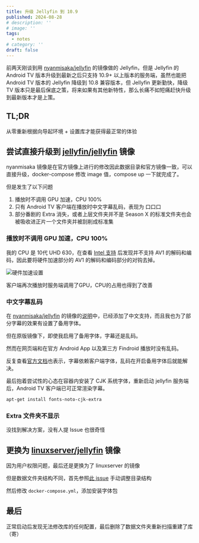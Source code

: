 ```yaml
---
title: 升级 Jellyfin 到 10.9
published: 2024-08-28
# description: ''
# image: ''
tags: 
  - notes
# category: ''
draft: false 
---
```



前两天刚谈到用 [nyanmisaka/jellyfin](https://hub.docker.com/r/nyanmisaka/jellyfin/) 的镜像做的 Jellyfin，但是 Jellyfin 的 Android TV 版本升级到最新之后只支持 10.9+ 以上版本的服务端，虽然也能把 Android TV 版本的 Jellyfin 降级到 10.8 兼容版本，但 Jellyfin 更新勤快，降级 TV 版本只是最后保底之策，将来如果有其他新特性，那么长痛不如短痛赶快升级到最新版本才是上策。

<!-- more -->

## TL;DR

从零重新根据向导起环境 + 设置库才能获得最正常的体验

## 尝试直接升级到 [jellyfin/jellyfin](https://hub.docker.com/r/jellyfin/jellyfin) 镜像

nyanmisaka 镜像是在官方镜像上进行的修改因此数据目录和官方镜像一致，可以直接升级，docker-compose 修改 image 值，compose up 一下就完成了。

但是发生了以下问题

1. 播放时不调用 GPU 加速，CPU 100%
2. 只有 Android TV 客户端在播放时中文字幕乱码，表现为 口口口
3. 部分番剧的 Extra 消失，或者上层文件夹并不是 Season X 的标准文件夹也会被吸收进正片一个文件夹并被刮削成标准集

### 播放时不调用 GPU 加速，CPU 100%

我的 CPU 是 10代 UHD 630，在查看 [Intel 支持](https://www.intel.com/content/www/us/en/docs/onevpl/developer-reference-media-intel-hardware/1-1/overview.html#CODECS-ENCODE-SUPPORT-FOR-10TH-GENERATION-INTEL-CORE) 后发现并不支持 AV1 的解码和编码，因此要将硬件加速部分的 AV1 的解码和编码部分的对钩去掉。

![硬件加速设置](https://staticimg.xingoxu.com/i/0bf96fe2-3107-4b20-a446-e8131fe1998c.jpg)

客户端再次播放时服务端调用了GPU，CPU的占用也得到了改善

### 中文字幕乱码

在 [nyanmisaka/jellyfin](https://hub.docker.com/r/nyanmisaka/jellyfin/) 的镜像的[说明](https://www.chiphell.com/thread-2375777-1-1.html)中，已经添加了中文支持，而且我也为了部分字幕的效果有设置了备用字体。

但在原版镜像下，即使我启用了备用字体，字幕还是乱码。

然而在网页端和在官方 Android App 以及第三方 Findroid 播放时没有乱码。

反复查看[官方文档](https://jellyfin.org/docs/general/administration/troubleshooting/#text-not-rendering-properly)也表示，字幕依赖客户端字体，乱码在开启备用字体后就能解决。


最后抱着尝试性的心态在容器内安装了 CJK 系统字体，重新启动 jellyfin 服务端后，Android TV 客户端已可正常渲染字幕。

```bash
apt-get install fonts-noto-cjk-extra
```

### Extra 文件夹不显示

没找到解决方案，没有人提 Issue 也很奇怪

## 更换为 [linuxserver/jellyfin](https://hub.docker.com/r/linuxserver/jellyfin) 镜像

因为用户权限问题，最后还是更换为了 linuxserver 的镜像

但是数据文件夹结构不同，首先参照[此 issue](https://github.com/jellyfin/jellyfin/issues/3717) 手动调整目录结构

然后修改 `docker-compose.yml`，添加安装字体包


## 最后

正常启动后发现无法修改库的任何配置，最后删除了数据文件夹重新扫描重建了库（寄）


